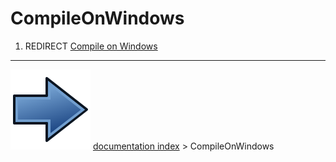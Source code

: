 # CompileOnWindows
1.  REDIRECT [Compile on Windows](Compile_on_Windows.md)



---
![](images/Button_right.svg) [documentation index](../README.md) > CompileOnWindows
